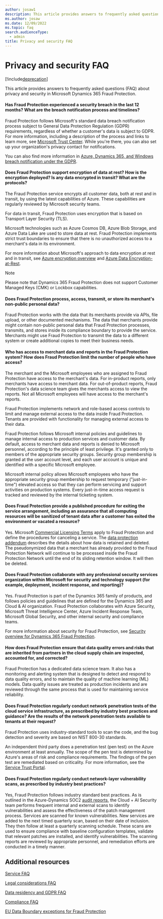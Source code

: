 ```yaml
---
author: josaw1
description: This article provides answers to frequently asked questions (FAQ) about privacy and security in Microsoft Dynamics 365 Fraud Protection.
ms.author: josaw
ms.date: 12/09/2022
ms.topic: faq
search.audienceType:
  - admin
title: Privacy and security FAQ
---
```


# Privacy and security FAQ

[!include[deprecation](../includes/deprecation.md)]

This article provides answers to frequently asked questions (FAQ) about privacy and security in Microsoft Dynamics 365 Fraud Protection.

#### Has Fraud Protection experienced a security breach in the last 12 months? What are the breach notification process and timelines? 

Fraud Protection follows Microsoft's standard data breach notification process subject to General Data Protection Regulation (GDPR) requirements, regardless of whether a customer's data is subject to GDPR. For more information, including a description of the process and links to learn more, see [Microsoft Trust Center](https://www.microsoft.com/trust-center/privacy/gdpr-data-breach). While you're there, you can also set up your organization's privacy contact for notifications.

You can also find more information in [Azure, Dynamics 365, and Windows breach notification under the GDPR](/compliance/regulatory/gdpr-breach-azure-dynamics-windows).

#### Does Fraud Protection support encryption of data at rest? How is the encryption deployed? Is any data encrypted in transit? What are the protocols? 

The Fraud Protection service encrypts all customer data, both at rest and in transit, by using the latest capabilities of Azure. These capabilities are regularly reviewed by Microsoft security teams.

For data in transit, Fraud Protection uses encryption that is based on Transport Layer Security (TLS).

Microsoft technologies such as Azure Cosmos DB, Azure Blob Storage, and Azure Data Lake are used to store data at rest. Fraud Protection implements strict trust boundaries to ensure that there is no unauthorized access to a merchant's data in its environment.

For more information about Microsoft's approach to data encryption at rest and in transit, see [Azure encryption overview](/azure/security/fundamentals/encryption-overview) and [Azure Data Encryption-at-Rest](/azure/security/fundamentals/encryption-atrest).

> [!NOTE]
> Please note that Dynamics 365 Fraud Protection does not support Customer Managed Keys (CMK) or Lockbox capabilities. 

#### Does Fraud Protection process, access, transmit, or store its merchant's non-public personal data?  

Fraud Protection works with the data that its merchants provide via APIs, file upload, or other documented mechanisms. The data that merchants provide might contain non-public personal data that Fraud Protection processes, transmits, and stores inside its compliance boundary to provide the service. Merchants might use Fraud Protection to transmit the data to a different system or create additional copies to meet their business needs.

#### Who has access to merchant data and reports in the Fraud Protection system? How does Fraud Protection limit the number of people who have access?

The merchant and the Microsoft employees who are assigned to Fraud Protection have access to the merchant's data. For in-product reports, only merchants have access to merchant data. For out-of-product reports, Fraud Protection's data science team gives the merchants access to view the reports. Not all Microsoft employees will have access to the merchant's reports.

Fraud Protection implements network and role-based access controls to limit and manage external access to the data inside Fraud Protection. Tenants are provided with functionality for managing external access to their data.

Fraud Protection follows Microsoft internal policies and guidelines to manage internal access to production services and customer data. By default, access to merchant data and reports is denied to Microsoft personnel, according to the principle of least privilege. It's granted only to members of the appropriate security groups. Security group membership is granted at the user account level, and each user account is unique and identified with a specific Microsoft employee.

Microsoft internal policy allows Microsoft employees who have the appropriate security group membership to request temporary ("just-in-time") elevated access so that they can perform servicing and support activities on production systems. Every just-in-time access request is tracked and reviewed by the internal ticketing system.

#### Does Fraud Protection provide a published procedure for exiting the service arrangement, including an assurance that all computing resources will be sanitized of tenant data after a customer has exited the environment or vacated a resource?   

Yes. Microsoft [Commercial Licensing Terms](https://www.microsoft.com/licensing/terms/welcome/welcomepage) apply to Fraud Protection and define the procedures for canceling a service. The [data protection addendum](https://www.microsoft.com/licensing/docs/view/Microsoft-Products-and-Services-Data-Protection-Addendum-DPA) describes the details about how data is retained and deleted. The pseudonymized data that a merchant has already provided to the Fraud Protection Network will continue to be processed inside the Fraud Protection Network until the end of its sliding retention window. It will then be deleted.

#### Does Fraud Protection collaborate with any professional security services organization within Microsoft for security and technology support (for example, deployment, incident response, and reporting)? 

Yes. Fraud Protection is part of the Dynamics 365 family of products, and follows policies and guidelines that are defined for the Dynamics 365 and Cloud & AI organization. Fraud Protection collaborates with Azure Security, Microsoft Threat Intelligence Center, Azure Incident Response Team, Microsoft Global Security, and other internal security and compliance teams.

For more information about security for Fraud Protection, see [Security overview for Dynamics 365 Fraud Protection](../security.md).

#### How does Fraud Protection ensure that data quality errors and risks that are inherited from partners in the cloud supply chain are inspected, accounted for, and corrected? 

Fraud Protection has a dedicated data science team. It also has a monitoring and alerting system that is designed to detect and respond to data quality errors, and to maintain the quality of machine learning (ML) models. Data quality issues are treated as production incidents and are reviewed through the same process that is used for maintaining service reliability.

#### Does Fraud Protection regularly conduct network penetration tests of the cloud service infrastructure, as prescribed by industry best practices and guidance? Are the results of the network penetration tests available to tenants at their request?  

Fraud Protection uses industry-standard tools to scan the code, and the bug detection and severity are based on NIST 800-30 standards.

An independent third party does a penetration test (pen test) on the Azure environment at least annually. The scope of the pen test is determined by Azure's areas of risk and compliance requirements. The findings of the pen test are remediated based on criticality. For more information, see the [Service Trust Portal](https://servicetrust.microsoft.com).

#### Does Fraud Protection regularly conduct network-layer vulnerability scans, as prescribed by industry best practices? 

Yes, Fraud Protection follows industry standard best practices. As is outlined in the Azure-Dynamics SOC2 [audit reports](https://servicetrust.microsoft.com/ViewPage/MSComplianceGuideV3?command=Download&downloadType=Document&downloadId=34772c1f-ea02-4ba6-b4a7-20aeb5241243&tab=7027ead0-3d6b-11e9-b9e1-290b1eb4cdeb&docTab=7027ead0-3d6b-11e9-b9e1-290b1eb4cdeb_SOC_%2F_SSAE_16_Reports), the Cloud + AI Security team performs frequent internal and external scans to identify vulnerabilities and assess the effectiveness of the patch management process. Services are scanned for known vulnerabilities. New services are added to the next timed quarterly scan, based on their date of inclusion. They then follow at least a quarterly scanning schedule. These scans are used to ensure compliance with baseline configuration templates, validate that relevant patches are installed, and identify vulnerabilities. The scanning reports are reviewed by appropriate personnel, and remediation efforts are conducted in a timely manner.

## Additional resources

[Service FAQ](service-faq.md)

[Legal considerations FAQ](legal-faq.md)

[Data residency and GDPR FAQ](data-residency-faq.md)

[Compliance FAQ](compliance-faq.md)

[EU Data Boundary exceptions for Fraud Protection](../edbd.md)
